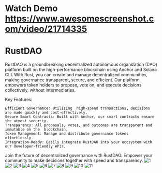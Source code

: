 # Watch Demo https://www.awesomescreenshot.com/video/21714335

# RustDAO
RustDAO is a groundbreaking decentralized autonomous organization (DAO) platform built on the high-performance  blockchain using Anchor and Solana CLI. With Rust, you can create and manage decentralized communities, making governance transparent, secure, and efficient. Our platform empowers token holders to propose, vote on, and execute decisions collectively, without intermediaries.

Key Features:

    Efficient Governance: Utilizing  high-speed transactions, decisions are made quickly and cost-effectively.
    Secure Smart Contracts: Built with Anchor, our smart contracts ensure the utmost security.
    Transparency: All proposals, votes, and outcomes are transparent and immutable on the  blockchain.
    Token Management: Manage and distribute governance tokens effortlessly.
    Integration-Ready: Easily integrate RustDAO into your ecosystem with our developer-friendly APIs.

Join the future of decentralized governance with RustDAO. Empower your community to make decisions together with speed and transparency.
![1](https://github.com/emiridbest/solanaDAO/assets/6362475/c338b248-c855-4c4a-a38e-ba3b84e90de9)
![2](https://github.com/emiridbest/solanaDAO/assets/6362475/075c3e2e-b95b-4d1a-a9ef-86903a4bdfdc)
![3](https://github.com/emiridbest/solanaDAO/assets/6362475/3d2d99ec-cbff-4f74-8531-3d0ff41211ae)
![4](https://github.com/emiridbest/solanaDAO/assets/6362475/1403062d-248d-4f2c-964d-58fcf8cfa2af)
![5](https://github.com/emiridbest/solanaDAO/assets/6362475/7dc54054-cc38-4a0e-9158-6e1ed6f7a52e)
![6](https://github.com/emiridbest/solanaDAO/assets/6362475/388b5089-5947-465b-a528-3646eeb20ce7)
![7](https://github.com/emiridbest/solanaDAO/assets/6362475/e337090b-ebe4-4b45-aeb8-e2777afbc467)
![8](https://github.com/emiridbest/solanaDAO/assets/6362475/ff530ae3-7d41-4a98-9194-c1afba8c7cbb)
![9](https://github.com/emiridbest/solanaDAO/assets/6362475/8dde8880-715e-4112-a5ca-ae801a057014)
![10](https://github.com/emiridbest/solanaDAO/assets/6362475/3ae1815a-1f66-49ad-bd00-8e1a294dda8a)
![11](https://github.com/emiridbest/solanaDAO/assets/6362475/eb4197c7-2a86-48af-af63-6ff23c37cdf8)
